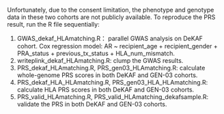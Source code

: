 Unfortunately, due to the consent limitation, the phenotype and genotype data in these two cohorts are not publicly available. To reproduce the PRS result, run the R file sequentially:
1. GWAS_dekaf_HLAmatching.R： parallel GWAS analysis on DeKAF cohort. Cox regression model: AR ~ recipient_age + recipient_gender + PRA_status + previous_tx_status + HLA_num_mismatch.
2. writeplink_dekaf_HLAmatching.R: clump the GWAS results.
3. PRS_dekaf_HLAmatching.R, PRS_gen03_HLAmatching.R: calculate whole-genome PRS scores in both DeKAF and GEN-03 cohorts.
4. PRS_dekaf_HLA_HLAmatching.R, PRS_gen03_HLA_HLAmatching.R: calculate HLA PRS scores in both DeKAF and GEN-03 cohorts.
5. PRS_valid_HLAmatching.R, PRS_valid_HLAmatching_dekafsample.R: validate the PRS in both DeKAF and GEN-03 cohorts.
